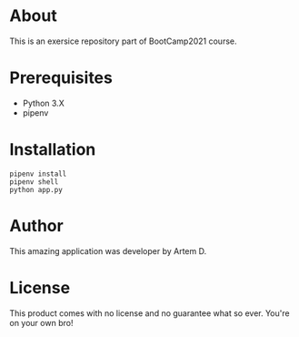 # About

This is an exersice repository part of BootCamp2021 course.

# Prerequisites

- Python 3.X
- pipenv


# Installation

```shell
pipenv install
pipenv shell
python app.py
```

# Author

This amazing application was developer by Artem D.

# License

This product comes with no license and no guarantee what so ever. You're on your own bro!